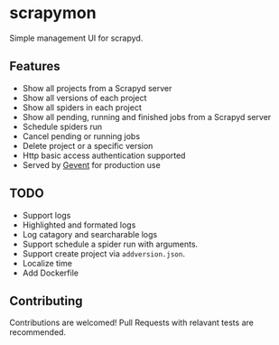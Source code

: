 # scrapymon

Simple management UI for scrapyd.

## Features

- Show all projects from a Scrapyd server
- Show all versions of each project
- Show all spiders in each project
- Show all pending, running and finished jobs from a Scrapyd server
- Schedule spiders run
- Cancel pending or running jobs
- Delete project or a specific version
- Http basic access authentication supported
- Served by [Gevent](https://github.com/gevent/gevent) for production use

## TODO

- Support logs
- Highlighted and formated logs
- Log catagory and searcharable logs
- Support schedule a spider run with arguments.
- Support create project via ```addversion.json```.
- Localize time
- Add Dockerfile

## Contributing

Contributions are welcomed! Pull Requests with relavant tests are recommended.
